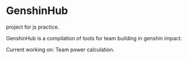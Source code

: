 # GenshinHub
project for js practice. 


GenshinHub is a compilation of tools for team building in genshin impact.

Current working on: Team power calculation.


